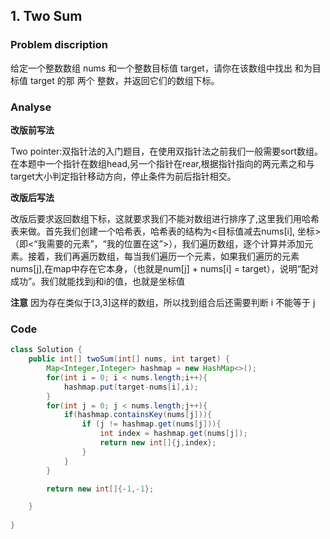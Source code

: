 ## 1. Two Sum
### Problem discription
给定一个整数数组 nums 和一个整数目标值 target，请你在该数组中找出 和为目标值 target  的那 两个 整数，并返回它们的数组下标。
### Analyse
**改版前写法**

Two pointer:双指针法的入门题目，在使用双指针法之前我们一般需要sort数组。
在本题中一个指针在数组head,另一个指针在rear,根据指针指向的两元素之和与target大小判定指针移动方向，停止条件为前后指针相交。

**改版后写法**

改版后要求返回数组下标，这就要求我们不能对数组进行排序了,这里我们用哈希表来做。首先我们创建一个哈希表，哈希表的结构为<目标值减去nums[i], 坐标>（即<“我需要的元素”，“我的位置在这”>），我们遍历数组，逐个计算并添加元素。接着，我们再遍历数组，每当我们遍历一个元素，如果我们遍历的元素nums[j],在map中存在它本身，（也就是num[j] + nums[i] = target），说明“配对成功”。我们就能找到j和i的值，也就是坐标值

**注意**
因为存在类似于[3,3]这样的数组，所以找到组合后还需要判断 i 不能等于 j
### Code
```java
class Solution {
    public int[] twoSum(int[] nums, int target) {
        Map<Integer,Integer> hashmap = new HashMap<>();
        for(int i = 0; i < nums.length;i++){
            hashmap.put(target-nums[i],i);
        }
        for(int j = 0; j < nums.length;j++){
            if(hashmap.containsKey(nums[j])){
                if (j != hashmap.get(nums[j])){
                    int index = hashmap.get(nums[j]);
                    return new int[]{j,index};
                }
            }
        }

        return new int[]{-1,-1};

    }
        
}
```

